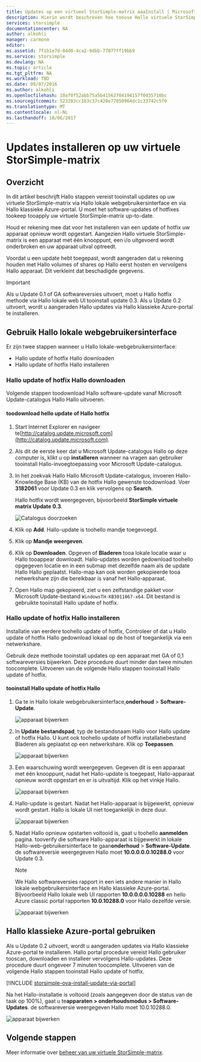 ```yaml
---
title: Updates op een virtueel StorSimple-matrix aaaInstall | Microsoft Docs
description: Hierin wordt beschreven hoe toouse Hallo virtuele StorSimple-matrix web UI tooapply worden bijgewerkt via de portal en hotfix methode Hallo
services: storsimple
documentationcenter: NA
author: alkohli
manager: carmonm
editor: 
ms.assetid: 7f1b1e7d-04d0-4ca2-9dbb-77077ff19bb9
ms.service: storsimple
ms.devlang: NA
ms.topic: article
ms.tgt_pltfrm: NA
ms.workload: TBD
ms.date: 09/07/2016
ms.author: alkohli
ms.openlocfilehash: 10af0f52abb75a5b41562704194157f0d35710bc
ms.sourcegitcommit: 523283cc1b3c37c428e77850964dc1c33742c5f0
ms.translationtype: MT
ms.contentlocale: nl-NL
ms.lasthandoff: 10/06/2017
---
```

# <a name="install-updates-on-your-storsimple-virtual-array"></a>Updates installeren op uw virtuele StorSimple-matrix
## <a name="overview"></a>Overzicht
In dit artikel beschrijft Hallo stappen vereist tooinstall updates op uw virtuele StorSimple-matrix via Hallo lokale webgebruikersinterface en via Hallo klassieke Azure-portal. U moet het software-updates of hotfixes tookeep tooapply uw virtuele StorSimple-matrix up-to-date. 

Houd er rekening mee dat voor het installeren van een update of hotfix uw apparaat opnieuw wordt opgestart. Aangezien Hallo virtuele StorSimple-matrix is een apparaat met één knooppunt, een i/o uitgevoerd wordt onderbroken en uw apparaat uitval optreedt. 

Voordat u een update hebt toegepast, wordt aangeraden dat u rekening houden met Hallo volumes of shares op Hallo eerst hosten en vervolgens Hallo apparaat. Dit verkleint dat beschadigde gegevens.

> [!IMPORTANT]
> Als u Update 0.1 of GA softwareversies uitvoert, moet u Hallo hotfix methode via Hallo lokale web UI tooinstall update 0.3. Als u Update 0.2 uitvoert, wordt u aangeraden Hallo updates via Hallo klassieke Azure-portal te installeren.
> 
> 

## <a name="use-hello-local-web-ui"></a>Gebruik Hallo lokale webgebruikersinterface
Er zijn twee stappen wanneer u Hallo lokale-webgebruikersinterface:

* Hallo update of hotfix Hallo downloaden
* Hallo update of hotfix Hallo installeren

### <a name="download-hello-update-or-hello-hotfix"></a>Hallo update of hotfix Hallo downloaden
Volgende stappen toodownload Hallo software-update vanaf Microsoft Update-catalogus Hallo Hallo uitvoeren.

#### <a name="toodownload-hello-update-or-hello-hotfix"></a>toodownload hello update of Hallo hotfix
1. Start Internet Explorer en navigeer te[http://catalog.update.microsoft.com](http://catalog.update.microsoft.com).
2. Als dit de eerste keer dat u Microsoft Update-catalogus Hallo op deze computer is, klikt u op **installeren** wanneer na vragen aan gebruiker tooinstall Hallo-invoegtoepassing voor Microsoft Update-catalogus.
3. In het zoekvak Hallo Hallo Microsoft Update-catalogus, invoeren Hallo-Knowledge Base (KB) van de hotfix Hallo gewenste toodownload. Voer **3182061** voor Update 0.3 en klik vervolgens op **Search**.
   
    Hallo hotfix wordt weergegeven, bijvoorbeeld **StorSimple virtuele matrix Update 0.3**.
   
    ![Catalogus doorzoeken](./media/storsimple-ova-install-update-01/download1.png)
4. Klik op **Add**. Hallo-update is toohello mandje toegevoegd.
5. Klik op **Mandje weergeven**.
6. Klik op **Downloaden**. Opgeven of **Bladeren** tooa lokale locatie waar u Hallo tooappear downloadt. Hallo-updates worden gedownload toohello opgegeven locatie en in een submap met dezelfde naam als de update Hallo Hallo geplaatst. Hallo-map kan ook worden gekopieerde tooa netwerkshare zijn die bereikbaar is vanaf het Hallo-apparaat.
7. Open Hallo map gekopieerd, ziet u een zelfstandige pakket voor Microsoft Update-bestand `WindowsTH-KB3011067-x64`. Dit bestand is gebruikte tooinstall Hallo update of hotfix.

### <a name="install-hello-update-or-hello-hotfix"></a>Hallo update of hotfix Hallo installeren
Installatie van eerdere toohello update of hotfix, Controleer of dat u Hallo update of hotfix Hallo gedownload lokaal op de host of toegankelijk via een netwerkshare. 

Gebruik deze methode tooinstall updates op een apparaat met GA of 0,1 softwareversies bijwerken. Deze procedure duurt minder dan twee minuten toocomplete. Uitvoeren van de volgende Hallo stappen tooinstall Hallo update of hotfix.

#### <a name="tooinstall-hello-update-or-hello-hotfix"></a>tooinstall Hallo update of hotfix Hallo
1. Ga te in Hallo lokale webgebruikersinterface,**onderhoud** > **Software-Update**.
   
    ![apparaat bijwerken](./media/storsimple-ova-install-update-01/update1m.png)
2. In **Update bestandspad**, typ de bestandsnaam Hallo voor Hallo update of hotfix Hallo. U kunt ook toohello update of hotfix installatiebestand Bladeren als geplaatst op een netwerkshare. Klik op **Toepassen**.
   
    ![apparaat bijwerken](./media/storsimple-ova-install-update-01/update2m.png)
3. Een waarschuwing wordt weergegeven. Gegeven dit is een apparaat met één knooppunt, nadat het Hallo-update is toegepast, Hallo-apparaat opnieuw wordt opgestart en er is uitvaltijd. Klik op het vinkje Hallo.
   
   ![apparaat bijwerken](./media/storsimple-ova-install-update-01/update3m.png)
4. Hallo-update is gestart. Nadat het Hallo-apparaat is bijgewerkt, opnieuw wordt gestart. Hallo is lokale UI niet toegankelijk in deze duur.
   
    ![apparaat bijwerken](./media/storsimple-ova-install-update-01/update5m.png)
5. Nadat Hallo opnieuw opstarten voltooid is, gaat u toohello **aanmelden** pagina. tooverify die software Hallo-apparaat is bijgewerkt in lokale Hallo-web-gebruikersinterface te gaan**onderhoud** > **Software-Update**. de softwareversie weergegeven Hallo moet **10.0.0.0.0.10288.0** voor Update 0.3.
   
   > [!NOTE]
   > We Hallo softwareversies rapport in een iets andere manier in Hallo lokale webgebruikersinterface en Hallo klassieke Azure-portal. Bijvoorbeeld Hallo lokale web UI rapporten **10.0.0.0.0.10288** en hello Azure classic portal rapporten **10.0.10288.0** voor Hallo dezelfde versie. 
   > 
   > 
   
    ![apparaat bijwerken](./media/storsimple-ova-install-update-01/update6m.png)

## <a name="use-hello-azure-classic-portal"></a>Hallo klassieke Azure-portal gebruiken
Als u Update 0.2 uitvoert, wordt u aangeraden updates via Hallo klassieke Azure-portal te installeren. Hallo portal procedure vereist Hallo gebruiker tooscan, downloaden en installeer vervolgens Hallo-updates. Deze procedure duurt ongeveer 7 minuten toocomplete. Uitvoeren van de volgende Hallo stappen tooinstall Hallo update of hotfix.

[!INCLUDE [storsimple-ova-install-update-via-portal](../../includes/storsimple-ova-install-update-via-portal.md)]

Na het Hallo-installatie is voltooid (zoals aangegeven door de status van de taak op 100%), gaat u te**apparaten > onderhoudsmodus > Software-Updates**. de softwareversie weergegeven Hallo moet 10.0.10288.0.

![apparaat bijwerken](./media/storsimple-ova-install-update-01/azupdate12m.png)

## <a name="next-steps"></a>Volgende stappen
Meer informatie over [beheer van uw virtuele StorSimple-matrix](storsimple-ova-web-ui-admin.md).

